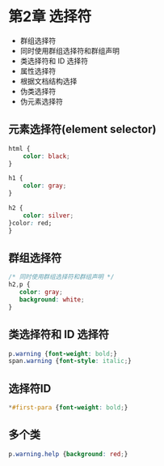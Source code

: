 # 第2章 选择符

- 群组选择符
- 同时使用群组选择符和群组声明
- 类选择符和 ID 选择符
- 属性选择符
- 根据文档结构选择
- 伪类选择符
- 伪元素选择符

## 元素选择符(element selector)

```css
html {
    color: black;
}

h1 {
    color: gray;
}

h2 {
    color: silver;
}color: red;
}
```

## 群组选择符

 ```css
/* 同时使用群组选择符和群组声明 */
h2,p {
    color: gray;
    background: white;
}
 ```

 ## 类选择符和 ID 选择符


 ```css
p.warning {font-weight: bold;}
span.warning {font-style: italic;}
 ```

 ## 选择符ID

 ```css
*#first-para {font-weight: bold;}
 ```


 ## 多个类

```css
p.warning.help {background: red;}
```